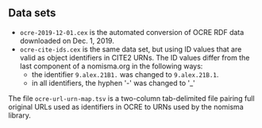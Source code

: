 ## Data sets

- `ocre-2019-12-01.cex` is the automated conversion of OCRE RDF data downloaded on Dec. 1, 2019.
- `ocre-cite-ids.cex` is the same data set, but using ID values that are valid as object identifiers in CITE2 URNs.  The ID values differ from the last component of a nomisma.org in the following ways:
    - the identifier `9.alex.21B1.` was changed to `9.alex.21B.1`.
    - in all identifiers, the hyphen '-' was changed to '_'

The file `ocre-url-urn-map.tsv` is a two-column tab-delimited file pairing full original URLs used as identifiers in OCRE to URNs used by the nomisma library.

